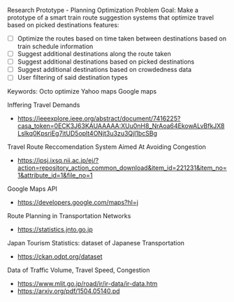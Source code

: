 Research Prototype - Planning Optimization Problem
Goal: Make a prototype of a smart train route suggestion systems that optimize travel based on picked destinations
features: 
- [ ] Optimize the routes based on time taken between destinations based on train schedule information
- [ ] Suggest additional destinations along the route taken
- [ ] Suggest additional destinations based on picked destinations
- [ ] Suggest additional destinations based on crowdedness data
- [ ] User filtering of said destination types

Keywords:
Octo optimize
Yahoo maps
Google maps

Inffering Travel Demands
- https://ieeexplore.ieee.org/abstract/document/7416225?casa_token=0ECK3J63KAUAAAAA:XUu0nH8_NrAoa64EkowALvBfkJX8Lslkq0KpsriEg7itUD5oplt4ONjt3u3zu3Qjl1bcSBg

Travel Route Reccomendation System Aimed At Avoiding Congestion
- https://ipsj.ixsq.nii.ac.jp/ej/?action=repository_action_common_download&item_id=221231&item_no=1&attribute_id=1&file_no=1

Google Maps API
- https://developers.google.com/maps?hl=j

Route Planning in Transportation Networks
- https://statistics.jnto.go.jp

Japan Tourism Statistics: dataset of Japanese Transportation
- https://ckan.odpt.org/dataset

Data of Traffic Volume, Travel Speed, Congestion
- https://www.mlit.go.jp/road/ir/ir-data/ir-data.htm
- https://arxiv.org/pdf/1504.05140.pd

